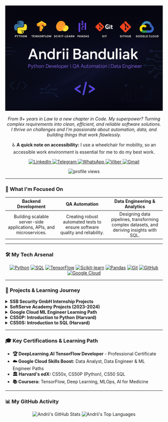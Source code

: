 <!-- HEADER BANNER -->
<p align="center">
  <img src="https://raw.githubusercontent.com/AndriiBanduliak/AndriiBanduliak/main/header_banner.png" alt="Andrii Banduliak - Python Developer Banner">
</p>



<p align="center">
  <em>From 9+ years in Law to a new chapter in Code. My superpower? Turning complex requirements into clean, efficient, and reliable software solutions.</em>
  <br>
  <em>I thrive on challenges and I'm passionate about automation, data, and building things that work flawlessly.</em>
</p>

<!-- ACCESSIBILITY NOTE -->
<p align="center">
  ♿ <strong>A quick note on accessibility:</strong> I use a wheelchair for mobility, so an accessible work environment is essential for me to do my best work.
</p>

<!-- CONTACTS SECTION -->
<p align="center">
  <a href="https://www.linkedin.com/in/andrii-banduliak/">
    <img src="https://img.shields.io/badge/LinkedIn-0077B5?style=for-the-badge&logo=linkedin&logoColor=white" alt="LinkedIn"/>
  </a>
  <a href="https://t.me/attorneyaba_227">
    <img src="https://img.shields.io/badge/Telegram-2CA5E0?style=for-the-badge&logo=telegram&logoColor=white" alt="Telegram"/>
  </a>
  <a href="https://wa.me/4916091441767">
    <img src="https://img.shields.io/badge/WhatsApp-25D366?style=for-the-badge&logo=whatsapp&logoColor=white" alt="WhatsApp"/>
  </a>
  <a href="viber://chat?number=%2B4916091441767">
    <img src="https://img.shields.io/badge/Viber-7360F2?style=for-the-badge&logo=viber&logoColor=white" alt="Viber"/>
  </a>
  <a href="mailto:aobanduliak@gmail.com">
    <img src="https://img.shields.io/badge/Gmail-D14836?style=for-the-badge&logo=gmail&logoColor=white" alt="Gmail"/>
  </a>
</p>

<!-- PROFILE VIEWS COUNTER -->
<p align="center">
  <img src="https://komarev.com/ghpvc/?username=AndriiBanduliak&style=flat-square&color=blue" alt="profile views"/>
</p>

---

### 🚀 What I'm Focused On

| Backend Development | QA Automation | Data Engineering & Analytics |
| :---: | :---: | :---: |
| Building scalable server-side applications, APIs, and microservices. | Creating robust automated tests to ensure software quality and reliability. | Designing data pipelines, transforming complex datasets, and deriving insights with SQL. |

---

### 🛠️ My Tech Arsenal

<p align="center">
  <!-- Languages -->
  <a href="#"><img alt="Python" src="https://img.shields.io/badge/Python-3776AB?style=for-the-badge&logo=python&logoColor=white"/></a>
  <a href="#"><img alt="SQL" src="https://img.shields.io/badge/SQL-4479A1?style=for-the-badge&logo=postgresql&logoColor=white"/></a>
  <!-- Frameworks & Libraries -->
  <a href="#"><img alt="TensorFlow" src="https://img.shields.io/badge/TensorFlow-FF6F00?style=for-the-badge&logo=tensorflow&logoColor=white"/></a>
  <a href="#"><img alt="Scikit-learn" src="https://img.shields.io/badge/scikit--learn-F7931E?style=for-the-badge&logo=scikit-learn&logoColor=white"/></a>
  <a href="#"><img alt="Pandas" src="https://img.shields.io/badge/Pandas-150458?style=for-the-badge&logo=pandas&logoColor=white"/></a>
  <!-- Tools & Platforms -->
  <a href="#"><img alt="Git" src="https://img.shields.io/badge/Git-F05032?style=for-the-badge&logo=git&logoColor=white"/></a>
  <a href="#"><img alt="GitHub" src="https://img.shields.io/badge/GitHub-181717?style=for-the-badge&logo=github&logoColor=white"/></a>
  <a href="#"><img alt="Google Cloud" src="https://img.shields.io/badge/Google_Cloud-4285F4?style=for-the-badge&logo=google-cloud&logoColor=white"/></a>
</p>

---

### 📂 Projects & Learning Journey

<details>
<summary><strong>SSB Security GmbH Internship Projects </strong></summary>
<br>
A collection of projects in Python, Shell, and JavaScript developed during my internship. Includes bots, games, monitoring tools, and analytical solutions.
<p>
  <strong>`Python`</strong> <strong>`Shell`</strong> <strong>`JavaScript`</strong> <strong>`Bots`</strong> <strong>`Analytics`</strong>
</p>
<a href="https://github.com/AndriiBanduliak/SSB_GMbH_practice"><strong>➡️ View Repository</strong></a>
<br><br>
</details>

<details>
<summary><strong>SoftServe Academy Projects (2023-2024)</strong></summary>
<br>
A collection of practical projects completed during my studies at SoftServe IT Academy.
<p>
  <strong>`Learning Journey`</strong> <strong>`Python`</strong>
</p>
<a href="https://github.com/AndriiBanduliak/Softseve_2023-2024"><strong>➡️ View Repository</strong></a>
<br><br>
</details>

<details>
<summary><strong>Google Cloud ML Engineer Learning Path</strong></summary>
<br>
Personal notes, code, and hands-on labs from completing the Google Cloud Machine Learning Engineer learning path.
<p>
  <strong>`Google Cloud`</strong> <strong>`Machine Learning`</strong> <strong>`MLOps`</strong>
</p>
<a href="https://github.com/AndriiBanduliak/GoogleCloud_Machine-Learning-Engineer-Learning-Path"><strong>➡️ View Repository</strong></a>
<br><br>
</details>

<details>
<summary><strong>CS50P: Introduction to Python (Harvard)</strong></summary>
<br>
All my solutions and projects for Harvard's legendary CS50 Python course.
<p>
  <strong>`Python`</strong> <strong>`Algorithms`</strong> <strong>`CS50`</strong>
</p>
<a href="https://github.com/AndriiBanduliak/CS50PYTHON_2023"><strong>➡️ View Repository</strong></a>
<br><br>
</details>

<details>
<summary><strong>CS50S: Introduction to SQL (Harvard)</strong></summary>
<br>
SQL exercises, database schemas, and small demos from Harvard's CS50 SQL track.
<p>
  <strong>`SQL`</strong> <strong>`Database`</strong> <strong>`CS50`</strong>
</p>
<a href="https://github.com/AndriiBanduliak/cs50SQL2023"><strong>➡️ View Repository</strong></a>
<br><br>
</details>

---

### 🎓 Key Certifications & Learning Path

- **🏆 DeepLearning.AI TensorFlow Developer** - Professional Certificate
- **☁️ Google Cloud Skills Boost:** Data Analyst, Data Engineer & ML Engineer Paths
- **🏛️ Harvard's edX:** CS50x, CS50P (Python), CS50 SQL
- **📚 Coursera:** TensorFlow, Deep Learning, MLOps, AI for Medicine

---

### 📊 My GitHub Activity

<p align="center">
  <img src="https://github-readme-stats.vercel.app/api?username=AndriiBanduliak&show_icons=true&theme=dracula&hide_border=true&count_private=true" alt="Andrii's GitHub Stats"/>
  <img src="https://github-readme-stats.vercel.app/api/top-langs/?username=AndriiBanduliak&layout=compact&theme=dracula&hide_border=true" alt="Andrii's Top Languages"/>
</p>
